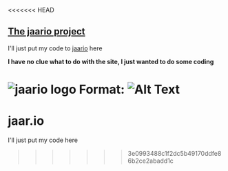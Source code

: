 <<<<<<< HEAD
## [The jaario project](www.jaar.io)

I'll just put my code to [jaario](www,jaar.io) here

**I have no clue what to do with the site, I just wanted to do some coding**

![jaario logo](https://s3.eu-central-1.amazonaws.com/jaar.io/Assets/png/JA.png)
Format: ![Alt Text](url)
=======
# jaar.io

I'll just put my code here
>>>>>>> 3e0993488c1f2dc5b49170ddfe86b2ce2abadd1c
